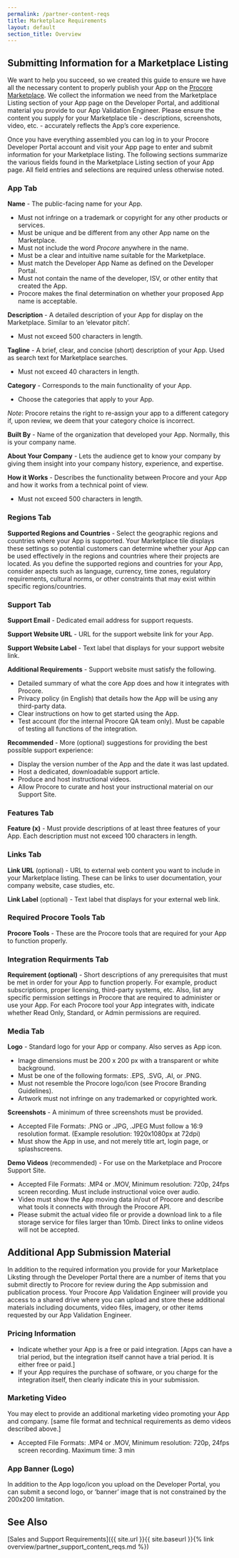 ```yaml
---
permalink: /partner-content-reqs
title: Marketplace Requirements
layout: default
section_title: Overview
---
```


## Submitting Information for a Marketplace Listing

We want to help you succeed, so we created this guide to ensure we have all the necessary content to properly publish your App on the [Procore Marketplace](https://marketplace.procore.com/).
We collect the information we need from the Marketplace Listing section of your App page on the Developer Portal, and additional material you provide to our App Validation Engineer.
Please ensure the content you supply for your Marketplace tile - descriptions, screenshots, video, etc. - accurately reflects the App’s core experience.

Once you have everything assembled you can log in to your Procore Developer Portal account and visit your App page to enter and submit information for your Marketplace listing.
The following sections summarize the various fields found in the Marketplace Listing section of your App page.
All field entries and selections are required unless otherwise noted.

### App Tab

**Name** - The public-facing name for your App.

- Must not infringe on a trademark or copyright for any other products or services.
- Must be unique and be different from any other App name on the Marketplace.
- Must not include the word <em>Procore</em> anywhere in the name.
- Must be a clear and intuitive name suitable for the Marketplace.
- Must match the Developer App Name as defined on the Developer Portal.
- Must not contain the name of the developer, ISV, or other entity that created the App.
- Procore makes the final determination on whether your proposed App name is acceptable.

**Description** - A detailed description of your App for display on the Marketplace. Similar to an ‘elevator pitch’.

- Must not exceed 500 characters in length.

**Tagline** - A brief, clear, and concise (short) description of your App. Used as search text for Marketplace searches.

- Must not exceed 40 characters in length.

**Category** - Corresponds to the main functionality of your App.

- Choose the categories that apply to your App.

_Note_: Procore retains the right to re-assign your app to a different category if, upon review, we deem that your category choice is incorrect.

**Built By** - Name of the organization that developed your App. Normally, this is your company name.

**About Your Company** - Lets the audience get to know your company by giving them insight into your company history, experience, and expertise.

**How it Works** - Describes the functionality between Procore and your App and how it works from a technical point of view.

- Must not exceed 500 characters in length.

### Regions Tab

**Supported Regions and Countries** - Select the geographic regions and countries where your App is supported.
Your Marketplace tile displays these settings so potential customers can determine whether your App can be used effectively in the regions and countries where their projects are located.
As you define the supported regions and countries for your App, consider aspects such as language, currency, time zones, regulatory requirements, cultural norms, or other constraints that may exist within specific regions/countries.

### Support Tab

**Support Email** - Dedicated email address for support requests.

**Support Website URL** - URL for the support website link for your App.

**Support Website Label** - Text label that displays for your support website link.

**Additional Requirements** - Support website must satisfy the following.

- Detailed summary of what the core App does and how it integrates with Procore.
- Privacy policy (in English) that details how the App will be using any third-party data.
- Clear instructions on how to get started using the App.
- Test account (for the internal Procore QA team only). Must be capable of  testing all functions of the integration.

**Recommended** - More (optional) suggestions for providing the best possible support experience:

- Display the version number of the App and the date it was last updated.
- Host a dedicated, downloadable support article.
- Produce and host instructional videos.
- Allow Procore to curate and host your instructional material on our Support Site.

### Features Tab

**Feature (x)** - Must provide descriptions of at least three features of your App.
Each description must not exceed 100 characters in length.

### Links Tab

**Link URL** (optional) - URL to external web content you want to include in your Marketplace listing.
These can be links to user documentation, your company website, case studies, etc.

**Link Label** (optional) - Text label that displays for your external web link.

### Required Procore Tools Tab

**Procore Tools** - These are the Procore tools that are required for your App to function properly.

### Integration Requirments Tab

**Requirement (optional)** - Short descriptions of any prerequisites that must be met in order for your App to function properly.
For example, product subscriptions, proper licensing, third-party systems, etc.
Also, list any specific permission settings in Procore that are required to administer or use your App.
For each Procore tool your App integrates with, indicate whether Read Only, Standard, or Admin permissions are required.

### Media Tab

**Logo** - Standard logo for your App or company. Also serves as App icon.

- Image dimensions must be 200 x 200 px with a transparent or white background.
- Must be one of the following formats: .EPS, .SVG, .AI, or .PNG.
- Must not resemble the Procore logo/icon (see Procore Branding Guidelines).
- Artwork must not infringe on any trademarked or copyrighted work.

**Screenshots** - A minimum of three screenshots must be provided.

- Accepted File Formats: .PNG or .JPG, .JPEG Must follow a 16:9 resolution format. (Example resolution: 1920x1080px at 72dpi)
- Must show the App in use, and not merely title art, login page, or splashscreens.

**Demo Videos** (recommended) - For use on the Marketplace and Procore Support Site.

- Accepted File Formats: .MP4 or .MOV, Minimum resolution: 720p, 24fps screen recording. Must include instructional voice over audio.
- Video must show the App moving data in/out of Procore and describe what tools it connects with through the Procore API.
- Please submit the actual video file or provide a download link to a file storage service for files larger than 10mb. Direct links to online videos will not be accepted.

## Additional App Submission Material

In addition to the required information you provide for your Marketplace Liksting through the Developer Portal there are a number of items that you submit directly to Procore for review during the App submission and publication process.
Your Procore App Validation Engineer will provide you access to a shared drive where you can upload and store these additional materials including documents, video files, imagery, or other items requested by our App Validation Engineer.

### Pricing Information

- Indicate whether your App is a free or paid integration. [Apps can have a trial period, but the integration itself cannot have a trial period. It is either free or paid.]
- If your App requires the purchase of software, or you charge for the integration itself, then clearly indicate this in your submission.

### Marketing Video

You may elect to provide an additional marketing video promoting your App and company. [same file format and technical requirements as demo videos described above.]

- Accepted File Formats: .MP4 or .MOV, Minimum resolution: 720p, 24fps screen recording. Maximum time: 3 min

### App Banner (Logo)

In addition to the App logo/icon you upload on the Developer Portal, you can submit a second logo, or ‘banner’ image that is not constrained by the 200x200 limitation.

## See Also

[Sales and Support Requirements]({{ site.url }}{{ site.baseurl }}{% link overview/partner_support_content_reqs.md %})
